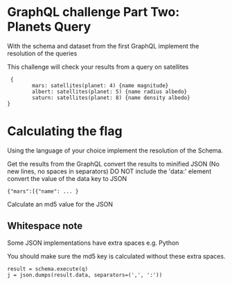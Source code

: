 # GraphQL challenge Part Two: Planets Query
With the schema and dataset from the first GraphQL implement the resolution of the queries 

This challenge will check your results from a query on satellites

```
 {
        mars: satellites(planet: 4) {name magnitude} 
        albert: satellites(planet: 5) {name radius albedo}
        saturn: satellites(planet: 8) {name density albedo}
}
```

# Calculating the flag
Using the language of your choice implement the resolution of the Schema.

Get the results from the GraphQL 
convert the results to minified JSON (No new lines, no spaces in separators) 
DO NOT include the 'data:' element convert the value of the data key to JSON

```
{"mars":[{"name": ... }
```



Calculate an md5 value for the JSON

## Whitespace note
Some JSON implementations have extra spaces e.g. Python

You should make sure the md5 key is calculated without these extra spaces.

```
result = schema.execute(q)
j = json.dumps(result.data, separators=(',', ':'))
```